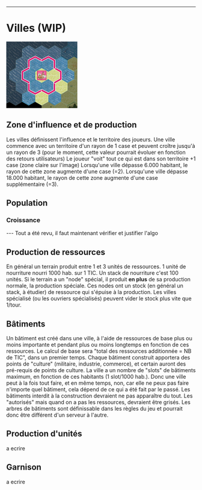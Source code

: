 ___
# Villes (WIP)
![Ville.png](media/Ville.png)
## Zone d'influence et de production
Les villes définissent l'influence et le territoire des joueurs. Une ville commence avec un territoire d'un rayon de 1 case et peuvent croître jusqu'à un rayon de 3 (pour le moment, cette valeur pourrait évoluer en fonction des retours utilisateurs)
Le joueur "voit" tout ce qui est dans son territoire +1 case (zone claire sur l'image)
Lorsqu'une ville dépasse 6.000 habitant, le rayon de cette zone augmente d'une case (=2).
Lorsqu'une ville dépasse 18.000 habitant, le rayon de cette zone augmente d'une case supplémentaire (=3).
## Population
### Croissance
--- Tout a été revu, il faut maintenant vérifier et justifier l'algo


## Production de ressources
En général un terrain produit entre 1 et 3 unités de ressources. 
1 unité de nourriture nourri 1000 hab. sur 1 TIC. Un stack de nourriture c'est 100 unités.
Si le terrain a un "node" spécial, il produit **en plus** de sa production normale, la production spéciale. Ces nodes ont un stock (en général un stack, à étudier) de ressource qui s'épuise à la production. Les villes spécialisé (ou les ouvriers spécialisés) peuvent vider le stock plus vite que 1/tour.
## Bâtiments
Un bâtiment est créé dans une ville, à l'aide de ressources de base plus ou moins importante et pendant plus ou moins longtemps en fonction de ces ressources. 
Le calcul de base sera "total des ressources additionnée = NB de TIC", dans un premier temps.
Chaque bâtiment construit apportera des points de "culture" (militaire, industrie, commerce), et certain auront des pré-requis de points de culture.
La ville a un nombre de "slots" de bâtiments maximum, en fonction de ces habitants (1 slot/1000 hab.).
Donc une ville peut à la fois tout faire, et en même temps, non, car elle ne peux pas faire n'importe quel bâtiment, cela dépend de ce qui a été fait par le passé.
Les bâtiments interdit à la construction devraient ne pas apparaître du tout. Les "autorisés" mais quand on a pas les ressources, devraient être grisés.
Les arbres de bâtiments sont définissable dans les règles du jeu et pourrait donc être différent d'un serveur à l'autre. 
## Production d'unités
a ecrire
## Garnison
a ecrire


